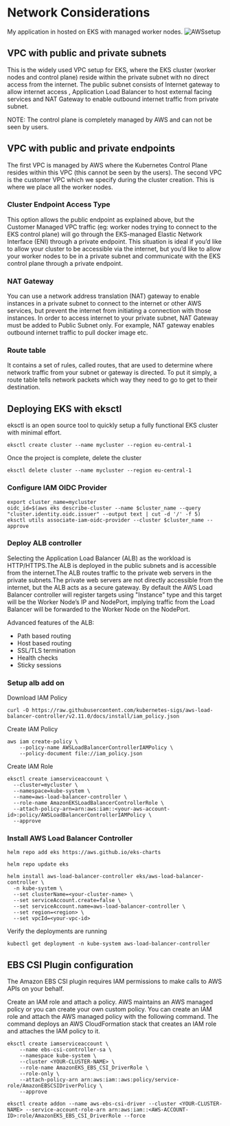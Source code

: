 # Network Considerations
My application in hosted on EKS with managed worker nodes. 
![AWSsetup](https://github.com/user-attachments/assets/52e2266a-58d6-497f-977e-6900b01ff659)


## VPC with public and private subnets
This is the widely used VPC setup for EKS, where the EKS cluster (worker nodes and control plane) reside within the private subnet with no direct access from the internet. The public subnet consists of Internet gateway to allow internet access , Application Load Balancer to host external facing services and NAT Gateway to enable outbound internet traffic from private subnet.

NOTE: The control plane is completely managed by AWS and can not be seen by users.

## VPC with public and private endpoints
The first VPC is managed by AWS where the Kubernetes Control Plane resides within this VPC (this cannot be seen by the users). The second VPC is the customer VPC which we specify during the cluster creation. This is where we place all the worker nodes.

### Cluster Endpoint Access Type
This option allows the public endpoint as explained above, but the Customer Managed VPC traffic (eg: worker nodes trying to connect to the EKS control plane) will go through the EKS-managed Elastic Network Interface (ENI) through a private endpoint.
This situation is ideal if you’d like to allow your cluster to be accessible via the internet, but you’d like to allow your worker nodes to be in a private subnet and communicate with the EKS control plane through a private endpoint.



### NAT Gateway
You can use a network address translation (NAT) gateway to enable instances in a private subnet to connect to the internet or other AWS services, but prevent the internet from initiating a connection with those instances. In order to access internet to your private subnet, NAT Gateway must be added to Public Subnet only. For example, NAT gateway enables outbound internet traffic to pull docker image etc.

### Route table 
It contains a set of rules, called routes, that are used to determine where network traffic from your subnet or gateway is directed. To put it simply, a route table tells network packets which way they need to go to get to their destination.


## Deploying EKS with eksctl
eksctl is an open source tool to quickly setup a fully functional EKS cluster with minimal effort. 
```
eksctl create cluster --name mycluster --region eu-central-1
```  
Once the project is complete, delete the cluster
```
eksctl delete cluster --name mycluster --region eu-central-1
```

### Configure IAM OIDC Provider
```
export cluster_name=mycluster
oidc_id=$(aws eks describe-cluster --name $cluster_name --query "cluster.identity.oidc.issuer" --output text | cut -d '/' -f 5) 
eksctl utils associate-iam-oidc-provider --cluster $cluster_name --approve
```

### Deploy ALB controller
Selecting the Application Load Balancer (ALB) as the workload is HTTP/HTTPS.The ALB is deployed in the public subnets and is accessible from the internet.The ALB routes traffic to the private web servers in the private subnets.The private web servers are not directly accessible from the internet, but the ALB acts as a secure gateway.
By default the AWS Load Balancer controller will register targets using "Instance" type and this target will be the Worker Node’s IP and NodePort, implying traffic from the Load Balancer will be forwarded to the Worker Node on the NodePort.

Advanced features of the ALB:
- Path based routing
- Host based routing
- SSL/TLS termination
- Health checks
- Sticky sessions

### Setup alb add on
Download IAM Policy
```
curl -O https://raw.githubusercontent.com/kubernetes-sigs/aws-load-balancer-controller/v2.11.0/docs/install/iam_policy.json
```
Create IAM Policy
```
aws iam create-policy \
    --policy-name AWSLoadBalancerControllerIAMPolicy \
    --policy-document file://iam_policy.json
```
Create IAM Role
```
eksctl create iamserviceaccount \
  --cluster=mycluster \
  --namespace=kube-system \
  --name=aws-load-balancer-controller \
  --role-name AmazonEKSLoadBalancerControllerRole \
  --attach-policy-arn=arn:aws:iam::<your-aws-account-id>:policy/AWSLoadBalancerControllerIAMPolicy \
  --approve
```

### Install AWS Load Balancer Controller
```
helm repo add eks https://aws.github.io/eks-charts

helm repo update eks

helm install aws-load-balancer-controller eks/aws-load-balancer-controller \            
  -n kube-system \
  --set clusterName=<your-cluster-name> \
  --set serviceAccount.create=false \
  --set serviceAccount.name=aws-load-balancer-controller \
  --set region=<region> \
  --set vpcId=<your-vpc-id>
```
Verify the deployments are running
```
kubectl get deployment -n kube-system aws-load-balancer-controller
```

## EBS CSI Plugin configuration
The Amazon EBS CSI plugin requires IAM permissions to make calls to AWS APIs on your behalf.

Create an IAM role and attach a policy. AWS maintains an AWS managed policy or you can create your own custom policy. You can create an IAM role and attach the AWS managed policy with the following command. The command deploys an AWS CloudFormation stack that creates an IAM role and attaches the IAM policy to it.

```
eksctl create iamserviceaccount \
    --name ebs-csi-controller-sa \
    --namespace kube-system \
    --cluster <YOUR-CLUSTER-NAME> \
    --role-name AmazonEKS_EBS_CSI_DriverRole \
    --role-only \
    --attach-policy-arn arn:aws:iam::aws:policy/service-role/AmazonEBSCSIDriverPolicy \
    --approve
```
```
eksctl create addon --name aws-ebs-csi-driver --cluster <YOUR-CLUSTER-NAME> --service-account-role-arn arn:aws:iam::<AWS-ACCOUNT-ID>:role/AmazonEKS_EBS_CSI_DriverRole --force
```

